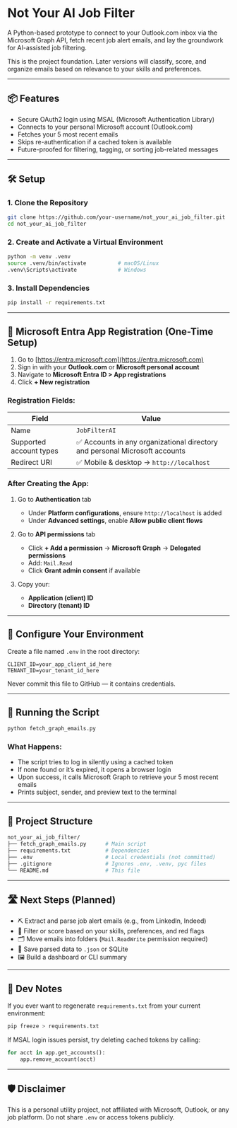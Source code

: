 # Not Your AI Job Filter

A Python-based prototype to connect to your Outlook.com inbox via the Microsoft Graph API, fetch recent job alert emails, and lay the groundwork for AI-assisted job filtering.

This is the project foundation. Later versions will classify, score, and organize emails based on relevance to your skills and preferences.

---

## 📦 Features

- Secure OAuth2 login using MSAL (Microsoft Authentication Library)
- Connects to your personal Microsoft account (Outlook.com)
- Fetches your 5 most recent emails
- Skips re-authentication if a cached token is available
- Future-proofed for filtering, tagging, or sorting job-related messages

---

## 🛠️ Setup

### 1. Clone the Repository

```bash
git clone https://github.com/your-username/not_your_ai_job_filter.git
cd not_your_ai_job_filter
````

### 2. Create and Activate a Virtual Environment

```bash
python -m venv .venv
source .venv/bin/activate          # macOS/Linux
.venv\Scripts\activate             # Windows
```

### 3. Install Dependencies

```bash
pip install -r requirements.txt
```

---

## 🔐 Microsoft Entra App Registration (One-Time Setup)

1. Go to [https://entra.microsoft.com](https://entra.microsoft.com)
2. Sign in with your **Outlook.com** or **Microsoft personal account**
3. Navigate to **Microsoft Entra ID > App registrations**
4. Click **+ New registration**

### Registration Fields:

| Field                   | Value                                                                      |
| ----------------------- | -------------------------------------------------------------------------- |
| Name                    | `JobFilterAI`                                                              |
| Supported account types | ✅ Accounts in any organizational directory and personal Microsoft accounts |
| Redirect URI            | ✅ Mobile & desktop → `http://localhost`                                    |

### After Creating the App:

1. Go to **Authentication** tab

   * Under **Platform configurations**, ensure `http://localhost` is added
   * Under **Advanced settings**, enable **Allow public client flows**

2. Go to **API permissions** tab

   * Click **+ Add a permission** → **Microsoft Graph** → **Delegated permissions**
   * Add: `Mail.Read`
   * Click **Grant admin consent** if available

3. Copy your:

   * **Application (client) ID**
   * **Directory (tenant) ID**

---

## 🔧 Configure Your Environment

Create a file named `.env` in the root directory:

```env
CLIENT_ID=your_app_client_id_here
TENANT_ID=your_tenant_id_here
```

Never commit this file to GitHub — it contains credentials.

---

## 🚀 Running the Script

```bash
python fetch_graph_emails.py
```

### What Happens:

* The script tries to log in silently using a cached token
* If none found or it’s expired, it opens a browser login
* Upon success, it calls Microsoft Graph to retrieve your 5 most recent emails
* Prints subject, sender, and preview text to the terminal

---

## 🧱 Project Structure

```bash
not_your_ai_job_filter/
├── fetch_graph_emails.py      # Main script
├── requirements.txt           # Dependencies
├── .env                       # Local credentials (not committed)
├── .gitignore                 # Ignores .env, .venv, pyc files
└── README.md                  # This file
```

---

## 🛣️ Next Steps (Planned)

* ⛏️ Extract and parse job alert emails (e.g., from LinkedIn, Indeed)
* 🧠 Filter or score based on your skills, preferences, and red flags
* 🗂️ Move emails into folders (`Mail.ReadWrite` permission required)
* 💾 Save parsed data to `.json` or SQLite
* 🖼️ Build a dashboard or CLI summary

---

## 🧰 Dev Notes

If you ever want to regenerate `requirements.txt` from your current environment:

```bash
pip freeze > requirements.txt
```

If MSAL login issues persist, try deleting cached tokens by calling:

```python
for acct in app.get_accounts():
    app.remove_account(acct)
```

---

## 🛡️ Disclaimer

This is a personal utility project, not affiliated with Microsoft, Outlook, or any job platform. Do not share `.env` or access tokens publicly.
